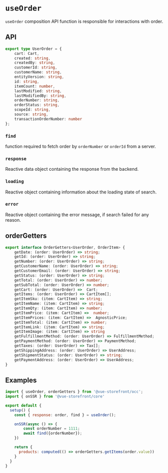 # `useOrder`

`useOrder` composition API function is responsible for interactions with order. 

## API
```ts
export type UserOrder = {
    cart: Cart,
    created: string,
    createdBy: string,
    customerId: string,
    customerName: string,
    entityVersion: string,
    id: string,
    itemCount: number,
    lastModified: string,
    lastModifiedBy: string,
    orderNumber: string,
    orderStatus: string,
    scopeId: string,
    source: string,
    transactionOrderNumber: number
};
```

### `find`
function required to fetch order by `orderNumber` or `orderId` from a server.

### `response`
Reactive data object containing the response from the backend.

### `loading`
Reactive object containing information about the loading state of search.

### `error`
Reactive object containing the error message, if search failed for any reason.

## orderGetters

````typescript
export interface OrderGetters<UserOrder, OrderItem> {
    getDate: (order: UserOrder) => string;
    getId: (order: UserOrder) => string;
    getNumber: (order: UserOrder) => string;
    getCustomerName: (order: UserOrder) => string;
    getCustomerEmail: (order: UserOrder) => string;
    getStatus: (order: UserOrder) => string;
    getTotal: (order: UserOrder) => number;
    getSubTotal: (order: UserOrder) => number;
    getCart: (order: UserOrder) =>  Cart;
    getItems: (order: UserOrder) => CartItem[];
    getItemSku: (item: CartItem) => string;
    getItemName: (item: CartItem) => string;
    getItemQty: (item: CartItem) => number;
    getItemPrice: (item: CartItem) =>  number;
    getItemPrices: (item: CartItem) =>  AgnosticPrice;
    getItemTotal: (item: CartItem) => number;
    getItemLink: (item: CartItem) => string;
    getItemImage: (item: CartItem) => string
    getFulfillmentMethod: (order: UserOrder) => FulfillmentMethod;
    getPaymentMethod: (order: UserOrder) => PaymentMethod;
    getTaxes: (order: UserOrder) => Tax[];
    getShippingAddress: (order: UserOrder) => UserAddress;
    getShipmentStatus: (order: UserOrder) => string;
    getPaymentAddress: (order: UserOrder) => UserAddress;
}
````

## Examples
```javascript
import { useOrder, orderGetters } from '@vue-storefront/occ';
import { onSSR } from '@vue-storefront/core'

export default {
  setup() {
    const { response: order, find } = useOrder();

    onSSR(async () => {
        const orderNumber = 1111;
        await find({orderNumber});
    })

    return {
      products: computed(() => orderGetters.getItems(order.value))
    }
  }
}
```
